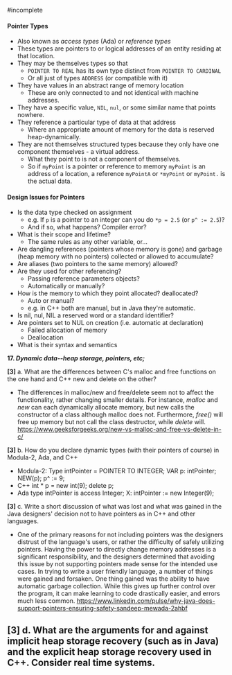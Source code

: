 #incomplete
#### Pointer Types
- Also known as *access types* (Ada) or *reference types*
- These types are pointers to or logical addresses of an entity residing at that location. 
- They may be themselves types so that
	- `POINTER TO REAL` has its own type distinct from `POINTER TO CARDINAL`
	- Or all just of types `ADDRESS` (or compatible with it)
- They have values in an abstract range of memory location
	- These are only connected to and not identical with machine addresses.
- They have a specific value, `NIL`, `nul`, or some similar name that points nowhere.
- They reference a particular type of data at that address
	- Where an appropriate amount of memory for the data is reserved heap-dynamically.
- They are not themselves structured types because they only have one component themselves - a virtual address.
	- What they point to is not a component of themselves.
	- So if `myPoint` is a pointer or reference to memory `myPoint` is an address of a location, a reference `myPointA` or `*myPoint` or `myPoint.` is the actual data.
#### Design Issues for Pointers
- Is the data type checked on assignment
	- e.g. If `p` is a pointer to an integer can you do `*p = 2.5` (or `p^ := 2.5`)?
	- And if so, what happens? Compiler error?
- What is their scope and lifetime?
	- The same rules as any other variable, or...
- Are dangling references (pointers whose memory is gone) and garbage (heap memory with no pointers) collected or allowed to accumulate?
- Are aliases (two pointers to the same memory) allowed?
- Are they used for other referencing?
	- Passing reference parameters objects?
	- Automatically or manually?
- How is the memory to which they point allocated? deallocated?
	- Auto or manual?
	- e.g. in C++ both are manual, but in Java they're automatic.
- Is nil, nul, NIL a reserved word or a standard identifier?
- Are pointers set to NUL on creation (i.e. automatic at declaration)
	- Failed allocation of memory
	- Deallocation
- What is their syntax and semantics





**17. _Dynamic data--heap storage, pointers, etc;_**

**[3]** a. What are the differences between C's malloc and free functions on the one hand and C++ new and delete on the other?
- The differences in malloc/new and free/delete seem not to affect the functionality, rather changing smaller details. For instance, *malloc* and *new* can each dynamically allocate memory, but new calls the constructor of a class although malloc does not. Furthermore, *free()* will free up memory but not call the class destructor, while *delete* will.
https://www.geeksforgeeks.org/new-vs-malloc-and-free-vs-delete-in-c/

**[3]** b. How do you declare dynamic types (with their pointers of course) in Modula-2, Ada, and C++
- Modula-2: 
	Type intPointer = POINTER TO INTEGER;
	VAR p: intPointer;
	NEW(p);
	p^ := 9;
- C++
	int * p = new int(9);
	delete p;
- Ada
	type intPointer is access Integer;
	X: intPointer := new Integer(9);

**[3]** c. Write a short discussion of what was lost and what was gained in the Java designers' decision not to have pointers as in C++ and other languages.
- One of the primary reasons for not including pointers was the designers distrust of the language's users, or rather the difficulty of safely utilizing pointers. Having the power to directly change memory addresses is a significant responsibility, and the designers determined that avoiding this issue by not supporting pointers made sense for the intended use cases. In trying to write a user friendly language, a number of things were gained and forsaken. One thing gained was the ability to have automatic garbage collection. While this gives up further control over the program, it can make learning to code drastically easier, and errors much less common.
https://www.linkedin.com/pulse/why-java-does-support-pointers-ensuring-safety-sandeep-mewada-2ahbf

**[3]** d. What are the arguments for and against implicit heap storage recovery (such as in Java) and the explicit heap storage recovery used in C++. Consider real time systems.
- 

